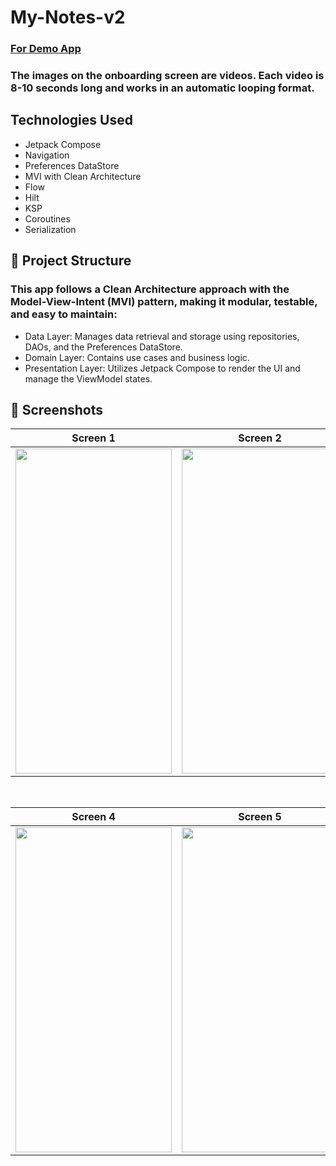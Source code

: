 # My-Notes-v2

### [For Demo App]([https://play.google.com/store/apps/details?id=com.ihsanarslan.mynotes](https://play.google.com/store/apps/details?id=com.ihsanarslan.yksanaliz))

### The images on the onboarding screen are videos. Each video is 8-10 seconds long and works in an automatic looping format.

## Technologies Used
 - Jetpack Compose
 - Navigation
 - Preferences DataStore
 - MVI with Clean Architecture
 - Flow
 - Hilt
 - KSP
 - Coroutines
 - Serialization

## 📂 Project Structure
### This app follows a Clean Architecture approach with the Model-View-Intent (MVI) pattern, making it modular, testable, and easy to maintain:
 - Data Layer: Manages data retrieval and storage using repositories, DAOs, and the Preferences DataStore.
 - Domain Layer: Contains use cases and business logic.
 - Presentation Layer: Utilizes Jetpack Compose to render the UI and manage the ViewModel states.

## 📸 Screenshots

| Screen 1 | Screen 2 | Screen 3 |
| -------- | ---------| ---------|
|<img src="https://github.com/user-attachments/assets/77ea7740-fed7-4eab-910c-46603def575e" width="250" height="520"/>|<img src="https://github.com/user-attachments/assets/8b2da4b2-31d5-4bca-a109-02b7bfd5376e" width="250" height="520"/>|<img src="https://github.com/user-attachments/assets/22111cc4-b297-44b4-b048-61309320ed95" width="250" height="520"/>

</br>

| Screen 4 | Screen 5 |
| -------- | -------- |
|<img src="https://github.com/user-attachments/assets/7b3a93cf-b50f-4cf1-a37f-889483bb7c84" width="250" height="520"/>|<img src="https://github.com/user-attachments/assets/0d5f5db3-79a3-4c08-ab45-8d8066b682e7" width="250" height="520"/>
